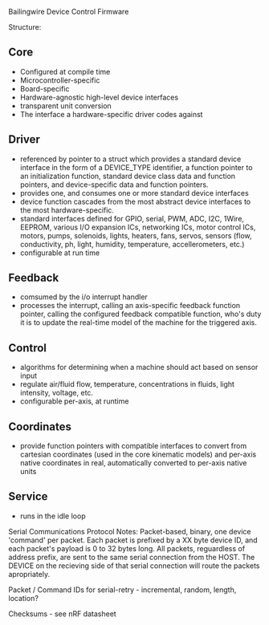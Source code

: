 Bailingwire Device Control Firmware

Structure:

Core
----
- Configured at compile time
- Microcontroller-specific
- Board-specific
- Hardware-agnostic high-level device interfaces
- transparent unit conversion
- The interface a hardware-specific driver codes against

Driver
------
- referenced by pointer to a struct which provides a standard device interface in the form of a DEVICE_TYPE identifier, a function pointer to an initialization function, standard device class data and function pointers, and device-specific data and function pointers.
- provides one, and consumes one or more standard device interfaces
- device function cascades from the most abstract device interfaces to the most hardware-specific.
- standard interfaces defined for GPIO, serial, PWM, ADC, I2C, 1Wire, EEPROM, various I/O expansion ICs, networking ICs, motor control ICs, motors, pumps, solenoids, lights, heaters, fans, servos, sensors (flow, conductivity, ph, light, humidity, temperature, accellerometers, etc.)
- configurable at run time

Feedback
--------
- comsumed by the i/o interrupt handler
- processes the interrupt, calling an axis-specific feedback function pointer, calling the configured feedback compatible function, who's duty it is to update the real-time model of the machine for the triggered axis.

Control
-------
- algorithms for determining when a machine should act based on sensor input
- regulate air/fluid flow, temperature, concentrations in fluids, light intensity, voltage, etc.
- configurable per-axis, at runtime

Coordinates
-----------
- provide function pointers with compatible interfaces to convert from cartesian coordinates (used in the core kinematic models) and per-axis native coordinates in real, automatically converted to per-axis native units

Service
-------
- runs in the idle loop


Serial Communications Protocol Notes:
  Packet-based, binary, one device 'command' per packet.  Each packet is prefixed by a XX byte device ID, and each packet's payload is 0 to 32 bytes long.  All packets, reguardless of address prefix, are sent to the same serial connection from the HOST.  The DEVICE on the recieving side of that serial connection will route the packets apropriately.

  Packet / Command IDs for serial-retry - incremental, random, length, location?
  
  Checksums - see nRF datasheet

